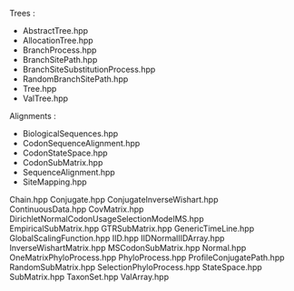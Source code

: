 Trees :
* AbstractTree.hpp
* AllocationTree.hpp
* BranchProcess.hpp
* BranchSitePath.hpp
* BranchSiteSubstitutionProcess.hpp
* RandomBranchSitePath.hpp
* Tree.hpp
* ValTree.hpp

Alignments :
* BiologicalSequences.hpp
* CodonSequenceAlignment.hpp
* CodonStateSpace.hpp
* CodonSubMatrix.hpp
* SequenceAlignment.hpp
* SiteMapping.hpp


Chain.hpp
Conjugate.hpp
ConjugateInverseWishart.hpp
ContinuousData.hpp
CovMatrix.hpp
DirichletNormalCodonUsageSelectionModelMS.hpp
EmpiricalSubMatrix.hpp
GTRSubMatrix.hpp
GenericTimeLine.hpp
GlobalScalingFunction.hpp
IID.hpp
IIDNormalIIDArray.hpp
InverseWishartMatrix.hpp
MSCodonSubMatrix.hpp
Normal.hpp
OneMatrixPhyloProcess.hpp
PhyloProcess.hpp
ProfileConjugatePath.hpp
RandomSubMatrix.hpp
SelectionPhyloProcess.hpp
StateSpace.hpp
SubMatrix.hpp
TaxonSet.hpp
ValArray.hpp
